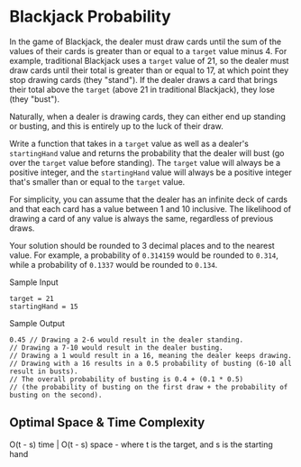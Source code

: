 # Blackjack Probability

In the game of Blackjack, the dealer must draw cards until the sum of the values of their cards is greater than or equal to a `target` value minus 4. For example, traditional Blackjack uses a `target` value of 21, so the dealer must draw cards until their total is greater than or equal to 17, at which point they stop drawing cards (they "stand"). If the dealer draws a card that brings their total above the `target` (above 21 in traditional Blackjack), they lose (they "bust").

Naturally, when a dealer is drawing cards, they can either end up standing or busting, and this is entirely up to the luck of their draw.

Write a function that takes in a `target` value as well as a dealer's `startingHand` value and returns the probability that the dealer will bust (go over the `target` value before standing). The `target` value will always be a positive integer, and the `startingHand` value will always be a positive integer that's smaller than or equal to the `target` value.

For simplicity, you can assume that the dealer has an infinite deck of cards and that each card has a value between 1 and 10 inclusive. The likelihood of drawing a card of any value is always the same, regardless of previous draws.

Your solution should be rounded to 3 decimal places and to the nearest value. For example, a probability of `0.314159` would be rounded to `0.314`, while a probability of `0.1337` would be rounded to `0.134`.

Sample Input
```
target = 21
startingHand = 15
```

Sample Output
```
0.45 // Drawing a 2-6 would result in the dealer standing.
// Drawing a 7-10 would result in the dealer busting.
// Drawing a 1 would result in a 16, meaning the dealer keeps drawing.
// Drawing with a 16 results in a 0.5 probability of busting (6-10 all result in busts).
// The overall probability of busting is 0.4 + (0.1 * 0.5)
// (the probability of busting on the first draw + the probability of busting on the second).
```

## Optimal Space & Time Complexity

O(t - s) time | O(t - s) space - where t is the target, and s is the starting hand
